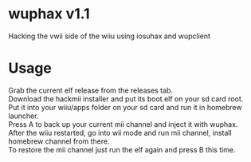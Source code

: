 # wuphax v1.1
Hacking the vwii side of the wiiu using iosuhax and wupclient

# Usage
Grab the current elf release from the releases tab.  
Download the hackmii installer and put its boot.elf on your sd card root.  
Put it into your wiiu/apps folder on your sd card and run it in homebrew launcher.  
Press A to back up your current mii channel and inject it with wuphax.  
After the wiiu restarted, go into wii mode and run mii channel, install homebrew channel from there.  
To restore the mii channel just run the elf again and press B this time.  

